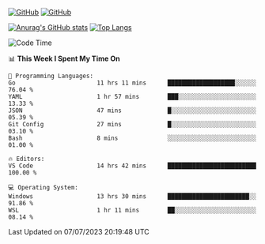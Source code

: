 [![GitHub](https://img.shields.io/github/followers/sharpxk?style=social)](https://github.com/sharpxk) [![GitHub](https://img.shields.io/github/stars/sharpxk?style=social)](https://github.com/sharpxk)

[![Anurag's GitHub stats](https://github-readme-stats-git-masterrstaa-rickstaa.vercel.app/api?username=sharpxk&hide=contribs,prs,issues&show_icons=true&theme=tokyonight)](https://github.com/anuraghazra/github-readme-stats)
[![Top Langs](https://github-readme-stats-git-masterrstaa-rickstaa.vercel.app/api/top-langs/?username=sharpxk&layout=compact&theme=tokyonight)](https://github.com/anuraghazra/github-readme-stats)

<!--START_SECTION:waka-->
![Code Time](http://img.shields.io/badge/Code%20Time-224%20hrs%207%20mins-blue)

📊 **This Week I Spent My Time On** 

```text
💬 Programming Languages: 
Go                       11 hrs 11 mins      ███████████████████░░░░░░   76.04 % 
YAML                     1 hr 57 mins        ███░░░░░░░░░░░░░░░░░░░░░░   13.33 % 
JSON                     47 mins             █░░░░░░░░░░░░░░░░░░░░░░░░   05.39 % 
Git Config               27 mins             █░░░░░░░░░░░░░░░░░░░░░░░░   03.10 % 
Bash                     8 mins              ░░░░░░░░░░░░░░░░░░░░░░░░░   01.00 % 

🔥 Editors: 
VS Code                  14 hrs 42 mins      █████████████████████████   100.00 % 

💻 Operating System: 
Windows                  13 hrs 30 mins      ███████████████████████░░   91.86 % 
WSL                      1 hr 11 mins        ██░░░░░░░░░░░░░░░░░░░░░░░   08.14 % 
```


 Last Updated on 07/07/2023 20:19:48 UTC
<!--END_SECTION:waka-->
